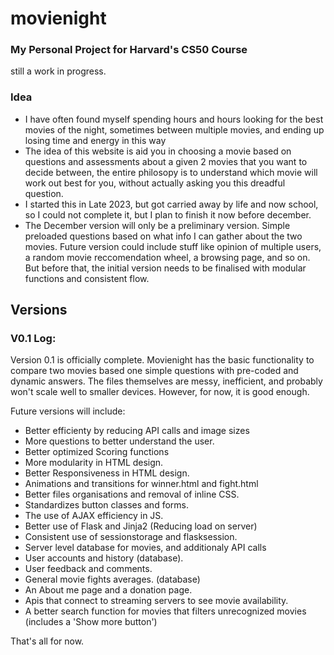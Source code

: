 # movienight
### My Personal Project for Harvard's CS50 Course
still a work in progress.
### Idea
- I have often found myself spending hours and hours looking for the best movies of the night, sometimes between multiple movies, and ending up losing time and energy in this way
- The idea of this website is aid you in choosing a movie based on questions and assessments about a given 2 movies that you want to decide between, the entire philosopy is to 
understand which movie will work out best for you, without actually asking you this dreadful question.
- I started this in Late 2023, but got carried away by life and now school, so I could not complete it, but I plan to finish it now before december.
- The December version will only be a preliminary version. Simple preloaded questions based on what info I can gather about the two movies. Future version could include stuff like
  opinion of multiple users, a random movie reccomendation wheel, a browsing page, and so on. But before that, the initial version needs to be finalised with modular functions and
  consistent flow. 
   
## Versions
### V0.1 Log:
Version 0.1 is officially complete.
Movienight has the basic functionality to compare two movies based one simple questions with pre-coded and dynamic answers.
The files themselves are messy, inefficient, and probably won't scale well to smaller devices.
However, for now, it is good enough.

Future versions will include:
- Better efficienty by reducing API calls and image sizes
- More questions to better understand the user.
- Better optimized Scoring functions
- More modularity in HTML design.
- Better Responsiveness in HTML design.
- Animations and transitions for winner.html and fight.html
- Better files organisations and removal of inline CSS.
- Standardizes button classes and forms.
- The use of AJAX efficiency in JS.
- Better use of Flask and Jinja2 (Reducing load on server)
- Consistent use of sessionstorage and flasksession.
- Server level database for movies, and additionaly API calls
- User accounts and history (database).
- User feedback and comments.
- General movie fights averages. (database)
- An About me page and a donation page.
- Apis that connect to streaming servers to see movie availability.
- A better search function for movies that filters unrecognized movies (includes a 'Show more button')

That's all for now.
